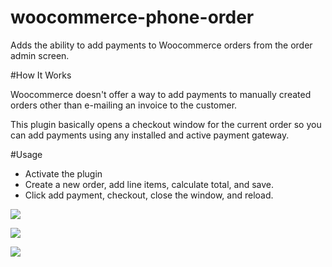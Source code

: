 woocommerce-phone-order
=======================

Adds the ability to add payments to Woocommerce orders from the order admin screen.

#How It Works

Woocommerce doesn't offer a way to add payments to manually created orders other than e-mailing an invoice to the customer.

This plugin basically opens a checkout window for the current order so you can add payments using any installed and active payment gateway.

#Usage

* Activate the plugin
* Create a new order, add line items, calculate total, and save.
* Click add payment, checkout, close the window, and reload.

![](https://raw.githubusercontent.com/matthew-james/woocommerce-phone-order/master/screenshots/phone-order-meta.png)

![](https://raw.githubusercontent.com/matthew-james/woocommerce-phone-order/master/screenshots/phone-order-checkout.png)

![](https://raw.githubusercontent.com/matthew-james/woocommerce-phone-order/master/screenshots/phone-order-updated.png)
